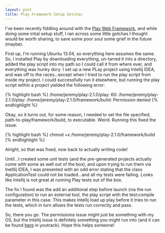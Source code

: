 ```yaml
---
layout: post
title: Play Framework Setup Gotchas
---
```


I've been recently fiddling around with the [Play Web Framework](http://www.playframework.com/), and while doing some intial setup stuff, I ran across some little gotchas I thought would be worth sharing, to save some poor soul some grief in the future (maybe).

First up, I'm running Ubuntu 13.04, so everything here assumes the same.
So, I installed Play by downloading everything, un-tarred it into a
directory, added the play script into my path so I could call it from
where ever, and everything was hunky dory. I set up a new PLay project
using Intellij IDEA, and was off to the races...except when I tried to
run the play script from inside my project. I could successfully run it
elsewhere, but running the play script within a project yielded the
following error:

{% highlight bash %}
/home/jeremy/play-2.1.0/play: 60: /home/jeremy/play-2.1.0/play: /home/jeremy/play-2.1.0/framework/build: Permission denied
{% endhighlight %} 

Okay, so it turns out, for some reason, I needed to set the file
specified, path-to-play/framework/build, to executable. Weird. Running
this fixed the issue:

{% highlight bash %}
chmod +x /home/jeremy/play-2.1.0/framework/build
{% endhighlight %} 

Alright, so that was fixed, now back to actually writing code!

Until...I created some unit tests (and the pre-generated projects
actually come with some as well out of the box), and upon trying to run
them via Inetllij IDEA, I was presented with an odd error stating that
the class ApplicationTest could not be loaded...and all my tests were
failing. Looks like Intellij is not great at running Play tests out of
the box.

The fix I found was the add an additional step before launch (via the
run configuration) to run an external tool, the play script with the test:compile
parameter in this case. This makes Intellij load up play before it tries to run the
tests, which in turn allows the tests run correctly and pass.

So, there you go. The permissions issue might just be something with my
OS, but the Intellij issue is defintely something you might run into
(and it can be found [here](http://youtrack.jetbrains.com/issue/SCL-5152) in youtrack). Hope this helps someone!